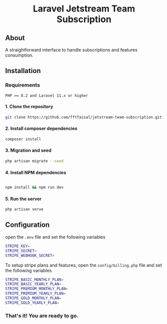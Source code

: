 <h1 align="center">Laravel Jetstream Team Subscription</h1>

## About

A straightforward interface to handle subscriptions and features consumption.

## Installation

### Requirements

`PHP >= 8.2 and Laravel 11.x or higher`

#### 1. Clone the repository
```bash
git clone https://github.com/fftfaisal/jetstream-team-subscription.git
``` 

#### 2. Install composer dependencies
```bash
composer install
```

#### 3. Migration and seed
```bash
php artisan migrate --seed
```

#### 4. Install NPM dependencies
```bash

npm install && npm run dev
```

#### 5. Run the server
```bash
php artisan serve
```
## Configuration
open the `.env` file and set the following variables

```bash
STRIPE_KEY=
STRIPE_SECRET=
STRIPE_WEBHOOK_SECRET=
```

To setup stripe plans and features, open the `config/billing.php` file and set the following variables

```bash
STRIPE_BASIC_MONTHLY_PLAN=
STRIPE_BASIC_YEARLY_PLAN=
STRIPE_PREMIUM_MONTHLY_PLAN=
STRIPE_PREMIUM_YEARLY_PLAN=
STRIPE_GOLD_MONTHLY_PLAN=
STRIPE_GOLD_YEARLY_PLAN=
```

### That's it! You are ready to go.

